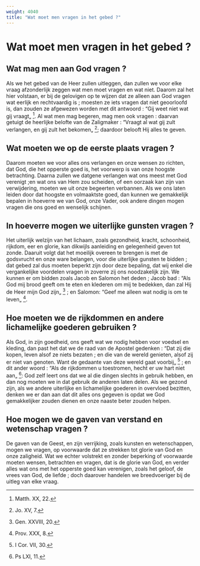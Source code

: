 ```yaml
---
weight: 4040
title: "Wat moet men vragen in het gebed ?"
---
```


# Wat moet men vragen in het gebed ?

## Wat mag men aan God vragen ?

Als we het gebed van de Heer zullen uitleggen, dan zullen we voor elke vraag afzonderlijk zeggen wat men moet vragen en wat niet. Daarom zal het hier volstaan, er bij de gelovigen op te wijzen dat ze alleen aan God vragen wat eerlijk en rechtvaardig is ; moesten ze iets vragen dat niet geoorloofd is, dan zouden ze afgewezen worden met dit antwoord : “Gij weet niet wat gij vraagt„ [^585.1]. Al wat men mag begeren, mag men ook vragen : daarvan getuigt de heerlijke belofte van de Zaligmaker : “Vraagt al wat gij zult verlangen, en gij zult het bekomen„ [^585.2]; daardoor belooft Hij alles te geven.

## Wat moeten we op de eerste plaats vragen ?

Daarom moeten we voor alles ons verlangen en onze wensen zo richten, dat God, die het opperste goed is, het voorwerp is van onze hoogste betrachting.  Daarna zullen we datgene verlangen wat ons meest met God verenigt ;en wat ons van Hem zou scheiden, of een oorzaak kan zijn van verwijdering, moeten we uit onze begeerten verbannen. Als we ons laten leiden door dat hoogste en volmaaktste goed, dan kunnen we gemakkelijk bepalen in hoeverre we van God, onze Vader, ook andere dingen mogen vragen die ons goed en wenselijk schijnen.

[^585.1]: Matth. XX, 22.

[^585.2]: Jo. XV, 7.

## In hoeverre mogen we uiterlijke gunsten vragen ?

Het uiterlijk welzijn van het lichaam, zoals gezondheid, kracht, schoonheid, rijkdom, eer en glorie, kan dikwijls aanleiding en gelegenheid geven tot zonde.  Daaruit volgt dat het moeilijk overeen te brengen is met de godsvrucht en onze ware belangen, voor die uiterlijke gunsten te bidden ; dat gebed zal dus moeten beperkt zijn door deze bepaling, dat wij enkel die vergankelijke voordelen vragen in zoverre zij ons noodzakelijk zijn. We kunnen er om bidden zoals Jacob en Salomon het deden ; Jacob bad : “Als God mij brood geeft om te eten en klederen om mij te bedekken, dan zal Hij de Heer mijn God zijn„ [^586.1] ; en Salomon: “Geef me alleen wat nodig is om te leven„ [^586.2].

## Hoe moeten we de rijkdommen en andere lichamelijke goederen gebruiken ?

Als God, in zijn goedheid, ons geeft wat we nodig hebben voor voedsel en kleding, dan past het dat we de raad van de Apostel gedenken : “Dat zij die kopen, leven alsof ze niets bezaten ; en die van de wereld genieten, alsof zij er niet van genoten. Want de gedaante van deze wereld gaat voorbij„ [^586.3] ; en dit ander woord : “Als de rijkdommen u toestromen, hecht er uw hart niet aan„ [^586.4]: God zelf leert ons dat we al die dingen slechts in gebruik hebben, en dan nog moeten we in dat gebruik de anderen laten delen. Als we gezond zijn, als we andere uiterlijke en lichamelijke goederen in overvloed bezitten, denken we er dan aan dat dit alles ons gegeven is opdat we God gemakkelijker zouden dienen en onze naaste beter zouden helpen.

[^586.1]: Gen. XXVIII, 20.

[^586.2]: Prov. XXX, 8.

[^586.3]: I Cor.  VII, 30.

[^586.4]: Ps LXI, 11.

## Hoe mogen we de gaven van verstand en wetenschap vragen ?

De gaven van de Geest, en zijn verrijking, zoals kunsten en wetenschappen, mogen we vragen, op voorwaarde dat ze strekken tot glorie van God en onze zaligheid. Wat we echter volstrekt en zonder beperking of voorwaarde moeten wensen, betrachten en vragen, dat is de glorie van God, en verder alles wat ons met het opperste goed kan verenigen, zoals het geloof, de vrees van God, de liefde ; doch daarover handelen we breedvoeriger bij de uitleg van elke vraag.

